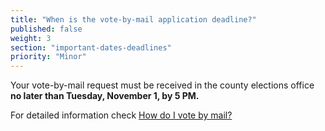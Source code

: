 ```yaml
---
title: "When is the vote-by-mail application deadline?"
published: false
weight: 3
section: "important-dates-deadlines"
priority: "Minor"
---
```


Your vote-by-mail request must be received in the county elections office **no later than Tuesday, November 1, by 5 PM.**  

For detailed information check [How do I vote by mail?](#menu-item-vote-by-mail)  
